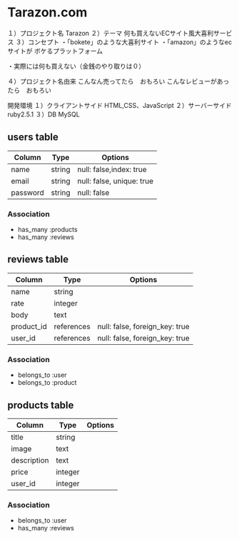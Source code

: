 # Tarazon.com
１）プロジェクト名
Tarazon
２）テーマ
何も買えないECサイト風大喜利サービス
３）コンセプト
・「bokete」のような大喜利サイト
・「amazon」のようなecサイトが
ボケるプラットフォーム

・実際には何も買えない（金銭のやり取りは０）

４）プロジェクト名由来
こんなん売ってたら　おもろい
こんなレビューがあったら　おもろい

開発環境
１）クライアントサイド
HTML,CSS、JavaScript
２）サーバーサイド
ruby2.5.1
３）DB
MySQL




## users table
|Column|Type|Options|
|------|----|-------|
|name|string|null: false,index: true|
|email|string|null: false, unique: true|
|password|string|null: false|
### Association
- has_many :products
- has_many :reviews

## reviews table
|Column|Type|Options|
|------|----|-------|
|name|string||
|rate|integer||
|body|text||
|product_id|references|null: false, foreign_key: true|
|user_id|references|null: false, foreign_key: true|
### Association
- belongs_to :user
- belongs_to :product

## products table
|Column|Type|Options|
|------|----|-------|
|title|string||
|image|text||
|description|text||
|price|integer||
|user_id|integer||
### Association
- belongs_to :user
- has_many :reviews
